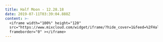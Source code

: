 ```yaml
---
title: Half Moon - 12.28.18
date: 2019-07-11T03:39:04.888Z
content: >-
  <iframe width="100%" height="120"
  src="https://www.mixcloud.com/widget/iframe/?hide_cover=1&feed=%2FHalfMoonbk%2Fmoney-cat-records-12282018%2F"
  frameborder="0" ></iframe>
---
```


